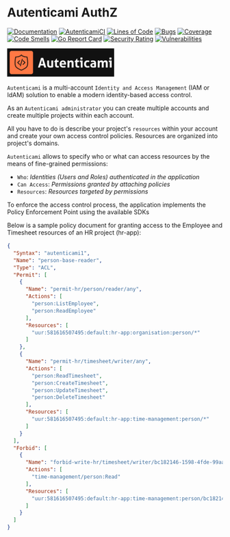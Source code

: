 # Autenticami AuthZ

[![Documentation](https://img.shields.io/website?label=Docs&url=https%3A%2F%2Fdocs.autenticami.com%2F)](https://docs.autenticami.com/)
[![AutenticamiCI](https://github.com/autenticami/autenticami-authz/actions/workflows/autenticami-ci.yml/badge.svg)](https://github.com/autenticami/autenticami-authz/actions/workflows/autenticami-ci.yml)
[![Lines of Code](https://sonarcloud.io/api/project_badges/measure?project=autenticami_autenticami-authz&metric=ncloc)](https://sonarcloud.io/summary/new_code?id=autenticami_autenticami-authz)
[![Bugs](https://sonarcloud.io/api/project_badges/measure?project=autenticami_autenticami-authz&metric=bugs)](https://sonarcloud.io/summary/new_code?id=autenticami_autenticami-authz)
[![Coverage](https://sonarcloud.io/api/project_badges/measure?project=autenticami_autenticami-authz&metric=coverage)](https://sonarcloud.io/summary/new_code?id=autenticami_autenticami-authz)
[![Code Smells](https://sonarcloud.io/api/project_badges/measure?project=autenticami_autenticami-authz&metric=code_smells)](https://sonarcloud.io/summary/new_code?id=autenticami_autenticami-authz)
[![Go Report Card](https://goreportcard.com/badge/github.com/autenticami/autenticami-authz)](https://goreportcard.com/report/github.com/autenticami/autenticami-authz)
[![Security Rating](https://sonarcloud.io/api/project_badges/measure?project=autenticami_autenticami-authz&metric=security_rating)](https://sonarcloud.io/summary/new_code?id=autenticami_autenticami-authz)
[![Vulnerabilities](https://sonarcloud.io/api/project_badges/measure?project=autenticami_autenticami-authz&metric=vulnerabilities)](https://sonarcloud.io/summary/new_code?id=autenticami_autenticami-authz)

<img src="assets/images/autenticami-black-logo.png" width="250px" height="auto"/>

`Autenticami` is a multi-account `Identity and Access Management` (IAM or IdAM) solution to enable a modern identity-based access control.

As an `Autenticami administrator` you can create multiple accounts and create multiple projects within each account.

All you have to do is describe your project's `resources` within your account and create your own access control policies. Resources are organized into project's domains.

`Autenticami` allows to specify who or what can access resources by the means of fine-grained permissions:

- `Who`: *Identities (Users and Roles) authenticated in the application*
- `Can Access`: *Permissions granted by attaching policies*
- `Resources`: *Resources targeted by permissions*

To enforce the access control process, the application implements the Policy Enforcement Point using the available SDKs

Below is a sample policy document for granting access to the Employee and Timesheet resources of an HR project (hr-app):

```json linenums="1"
{
  "Syntax": "autenticami1",
  "Name": "person-base-reader",
  "Type": "ACL",
  "Permit": [
    {
      "Name": "permit-hr/person/reader/any",
      "Actions": [
        "person:ListEmployee",
        "person:ReadEmployee"
      ],
      "Resources": [
        "uur:581616507495:default:hr-app:organisation:person/*"
      ]
    },
    {
      "Name": "permit-hr/timesheet/writer/any",
      "Actions": [
        "person:ReadTimesheet",
        "person:CreateTimesheet",
        "person:UpdateTimesheet",
        "person:DeleteTimesheet"
      ],
      "Resources": [
        "uur:581616507495:default:hr-app:time-management:person/*"
      ]
    }
  ],
  "Forbid": [
    {
      "Name": "forbid-write-hr/timesheet/writer/bc182146-1598-4fde-99aa-b2d4d08bc1e2",
      "Actions": [
        "time-management/person:Read"
      ],
      "Resources": [
        "uur:581616507495:default:hr-app:time-management:person/bc182146-1598-4fde-99aa-b2d4d08bc1e2"
      ]
    }
  ]
}
```

